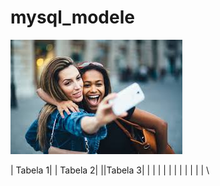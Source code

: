 # mysql_modele
![](images.jpeg)


| Tabela 1| | Tabela 2| ||Tabela 3|
|         | |         | |         |
|         | |         | |         \
